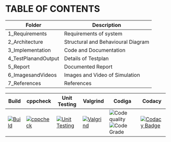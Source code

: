 # TABLE OF CONTENTS

| Folder | Description |
| ------ | ----------- |
| 1_Requirements | Requirements of system |
| 2_Architecture | Structural and Behavioural Diagram |
| 3_Implementation | Code and Documentation |
| 4_TestPlanandOutput | Details of Testplan |
| 5_Report | Documented Report |
| 6_ImagesandVideos | Images and Video of Simulation |
| 7_References | References |

| Build | cppcheck | Unit Testing | Valgrind | Codiga | Codacy |
| ----- | -------- | ------------ | -------- | ------ | ------ |
| [![Build](https://github.com/sameerganvir/M2-EmbSys/actions/workflows/Build.yml/badge.svg)](https://github.com/sameerganvir/M2-EmbSys/actions/workflows/Build.yml) | [![cppcheck](https://github.com/sameerganvir/M2-EmbSys/actions/workflows/cppcheck.yml/badge.svg)](https://github.com/sameerganvir/M2-EmbSys/actions/workflows/cppcheck.yml) | [![Unit Testing](https://github.com/sameerganvir/M2-EmbSys/actions/workflows/Unit%20testing.yml/badge.svg)](https://github.com/sameerganvir/M2-EmbSys/actions/workflows/Unit%20testing.yml) | [![Valgrind](https://github.com/sameerganvir/M2-EmbSys/actions/workflows/Valgrind.yml/badge.svg)](https://github.com/sameerganvir/M2-EmbSys/actions/workflows/Valgrind.yml) | ![Code quality](https://api.codiga.io/project/31722/score/svg) ![Code Grade](https://api.codiga.io/project/31722/status/svg) | [![Codacy Badge](https://app.codacy.com/project/badge/Grade/8c2579254a3d42538659bf68e0dbc522)](https://www.codacy.com/gh/sameerganvir/M2-EmbSys/dashboard?utm_source=github.com&amp;utm_medium=referral&amp;utm_content=sameerganvir/M2-EmbSys&amp;utm_campaign=Badge_Grade) |
